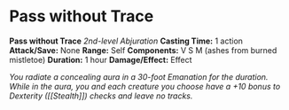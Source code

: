 # Pass without Trace

**Pass without Trace**
_2nd-level Abjuration_
**Casting Time:** 1 action
**Attack/Save:** None
**Range:** Self
**Components:** V S M (ashes from burned mistletoe)
**Duration:** 1 hour
**Damage/Effect:** Effect

*You radiate a concealing aura in a 30-foot Emanation for the duration. While in the aura, you and each creature you choose have a +10 bonus to Dexterity ([[Stealth]]) checks and leave no tracks.*